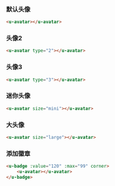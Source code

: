 ### 默认头像

``` html
<u-avatar></u-avatar>
```

### 头像2

``` html
<u-avatar type="2"></u-avatar>
```

### 头像3

``` html
<u-avatar type="3"></u-avatar>
```

### 迷你头像

``` html
<u-avatar size="mini"></u-avatar>
```

### 大头像

``` html
<u-avatar size="large"></u-avatar>
```

### 添加徽章

``` html
<u-badge :value="120" :max="99" corner>
    <u-avatar></u-avatar>
</u-badge>
```
